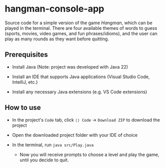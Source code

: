 # hangman-console-app

Source code for a simple version of the game _Hangman_, which can be played in the terminal. There are four available themes of words to guess (sports, movies, video games, and fun phrases/idioms), and the user can play as many rounds as they want before quitting.

## Prerequisites

- Install Java (Note: project was developed with Java 22)

- Install an IDE that supports Java applications (Visual Studio Code, IntelliJ, etc.)

- Install any necessary Java extensions (e.g. VS Code extensions)

## How to use

- In the project's `Code` tab, click `⟨⟩ Code` -> `Download ZIP` to download the project

- Open the downloaded project folder with your IDE of choice

- In the terminal, run `java src/Play.java`
    - Now you will receive prompts to choose a level and play the game, until you decide to quit.
